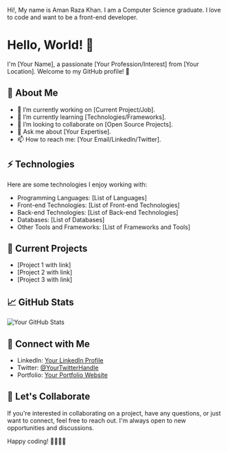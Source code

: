 Hi!, My name is Aman Raza Khan. 
I am a Computer Science graduate.
I love to code and want to be a front-end developer.
# Hello, World! 👋

I'm [Your Name], a passionate [Your Profession/Interest] from [Your Location]. Welcome to my GitHub profile! 🚀

## 🚀 About Me

- 🔭 I’m currently working on [Current Project/Job].
- 🌱 I’m currently learning [Technologies/Frameworks].
- 👯 I’m looking to collaborate on [Open Source Projects].
- 💬 Ask me about [Your Expertise].
- 📫 How to reach me: [Your Email/LinkedIn/Twitter].

## ⚡ Technologies

Here are some technologies I enjoy working with:

- Programming Languages: [List of Languages]
- Front-end Technologies: [List of Front-end Technologies]
- Back-end Technologies: [List of Back-end Technologies]
- Databases: [List of Databases]
- Other Tools and Frameworks: [List of Frameworks and Tools]

## 🌱 Current Projects

- [Project 1 with link]
- [Project 2 with link]
- [Project 3 with link]

## 📈 GitHub Stats

![Your GitHub Stats](https://github-readme-stats.vercel.app/api?username=your-username&show_icons=true&theme=radical)

## 🤝 Connect with Me

- LinkedIn: [Your LinkedIn Profile](https://www.linkedin.com/in/your-username/)
- Twitter: [@YourTwitterHandle](https://twitter.com/your-handle)
- Portfolio: [Your Portfolio Website](https://www.your-portfolio.com/)

## 🎉 Let's Collaborate

If you're interested in collaborating on a project, have any questions, or just want to connect, feel free to reach out. I'm always open to new opportunities and discussions.

Happy coding! 👩‍💻👨‍💻
